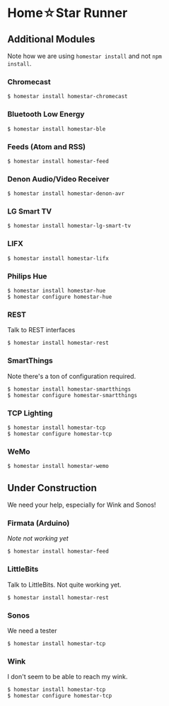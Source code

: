 # Home☆Star Runner

## Additional Modules

Note how we are using <code>homestar install</code> and not
<code>npm install</code>.

### Chromecast

	$ homestar install homestar-chromecast

### Bluetooth Low Energy

	$ homestar install homestar-ble

### Feeds (Atom and RSS)

	$ homestar install homestar-feed

### Denon Audio/Video Receiver

	$ homestar install homestar-denon-avr

### LG Smart TV 

	$ homestar install homestar-lg-smart-tv

### LIFX 

	$ homestar install homestar-lifx

### Philips Hue 

	$ homestar install homestar-hue
	$ homestar configure homestar-hue

### REST

Talk to REST interfaces

	$ homestar install homestar-rest

### SmartThings

Note there's a ton of configuration required.

	$ homestar install homestar-smartthings
	$ homestar configure homestar-smartthings

### TCP Lighting

	$ homestar install homestar-tcp
	$ homestar configure homestar-tcp

### WeMo 

	$ homestar install homestar-wemo


## Under Construction

We need your help, especially for Wink and Sonos!

### Firmata (Arduino)  

_Note not working yet_

	$ homestar install homestar-feed

### LittleBits

Talk to LittleBits. Not quite working yet.

	$ homestar install homestar-rest

### Sonos

We need a tester

	$ homestar install homestar-tcp

### Wink

I don't seem to be able to reach my wink.

	$ homestar install homestar-tcp
	$ homestar configure homestar-tcp

